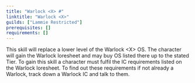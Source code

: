 ```yaml
---
title: "Warlock <X> #"
linktitle: "Warlock <X>"
guilds: ["Lammie Restricted"]
prerequisites: []
requirements: []
---
```

This skill will replace a lower level of the Warlock \<X> OS. The character will gain the Warlock loresheet and may buy OS listed there up to the stated Tier. To gain this skill a character must fulfil the IC requirements listed on the Warlock loresheet. To find out these requirements if not already a Warlock, track down a Warlock IC and talk to them.